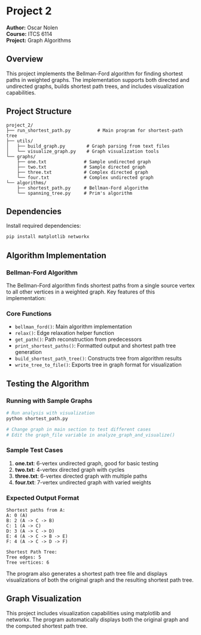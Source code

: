 # Project 2

**Author:** Oscar Nolen  
**Course:** ITCS 6114  
**Project:** Graph Algorithms

## Overview

This project implements the Bellman-Ford algorithm for finding shortest paths in weighted graphs. The implementation supports both directed and undirected graphs, builds shortest path trees, and includes visualization capabilities.

## Project Structure

```
project_2/
├── run_shortest_path.py          # Main program for shortest-path tree
├── utils/
│   ├── build_graph.py        # Graph parsing from text files
│   └── visualize_graph.py    # Graph visualization tools
└── graphs/
    ├── one.txt              # Sample undirected graph
    ├── two.txt              # Sample directed graph
    ├── three.txt            # Complex directed graph
    └── four.txt             # Complex undirected graph
└── algorithms/
    ├── shortest_path.py     # Bellman-Ford algorithm
    └── spanning_tree.py     # Prim's algorithm
```

## Dependencies

Install required dependencies:
```bash
pip install matplotlib networkx
```

## Algorithm Implementation

### Bellman-Ford Algorithm

The Bellman-Ford algorithm finds shortest paths from a single source vertex to all other vertices in a weighted graph. Key features of this implementation:

### Core Functions

- `bellman_ford()`: Main algorithm implementation
- `relax()`: Edge relaxation helper function  
- `get_path()`: Path reconstruction from predecessors
- `print_shortest_paths()`: Formatted output and shortest path tree generation
- `build_shortest_path_tree()`: Constructs tree from algorithm results
- `write_tree_to_file()`: Exports tree in graph format for visualization

## Testing the Algorithm

### Running with Sample Graphs

```bash
# Run analysis with visualization
python shortest_path.py

# Change graph in main section to test different cases
# Edit the graph_file variable in analyze_graph_and_visualize()
```

### Sample Test Cases

1. **one.txt**: 6-vertex undirected graph, good for basic testing
2. **two.txt**: 4-vertex directed graph with cycles
3. **three.txt**: 6-vertex directed graph with multiple paths
4. **four.txt**: 7-vertex undirected graph with varied weights

### Expected Output Format

```
Shortest paths from A:
A: 0 (A)
B: 2 (A -> C -> B)
C: 1 (A -> C)
D: 3 (A -> C -> D)
E: 4 (A -> C -> B -> E)
F: 4 (A -> C -> D -> F)

Shortest Path Tree:
Tree edges: 5
Tree vertices: 6
```

The program also generates a shortest path tree file and displays visualizations of both the original graph and the resulting shortest path tree.

## Graph Visualization

This project includes visualization capabilities using matplotlib and networkx. The program automatically displays both the original graph and the computed shortest path tree.

